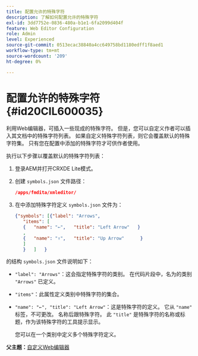 ```yaml
---
title: 配置允许的特殊字符
description: 了解如何配置允许的特殊字符
exl-id: 3dd7752e-0836-480a-b1e1-6fa2099d404f
feature: Web Editor Configuration
role: Admin
level: Experienced
source-git-commit: 0513ecac38840a4cc649758bd1180edff1f8aed1
workflow-type: tm+mt
source-wordcount: '209'
ht-degree: 0%

---
```


# 配置允许的特殊字符 {#id20CIL600035}

利用Web编辑器，可插入一些现成的特殊字符。 但是，您可以自定义作者可以插入其文档中的特殊字符列表。 如果自定义特殊字符列表，则它会覆盖默认的特殊字符集。 只有您在配置中添加的特殊字符才可供作者使用。

执行以下步骤以覆盖默认的特殊字符列表：

1. 登录AEM并打开CRXDE Lite模式。

1. 创建 `symbols.json` 文件路径：

   ```json
   /apps/fmdita/xmleditor/
   ```

1. 在中添加特殊字符定义 `symbols.json` 文件为：

   ```json
   {"symbols": [{"label": "Arrows",
      "items": [
      {   "name": "←",   "title": "Left Arrow"   } 
      ,   
      {   "name": "↑",   "title": "Up Arrow"      } 
      ]   
      }   ]   }
   ```


的结构 `symbols.json` 文件说明如下：

- `"label": "Arrows"`：这会指定特殊字符的类别。 在代码片段中，名为的类别 `"Arrows"` 已定义。
- `"items"`：此属性定义类别中特殊字符的集合。
- `"name": "←", "title": "Left Arrow"`：这是特殊字符的定义。 它从 `"name"` 标签，不可更改。 名称后跟特殊字符。 此 `"title"` 是特殊字符的名称或标题，作为该特殊字符的工具提示显示。

  您可以在一个类别中定义多个特殊字符定义。


**父主题：**[&#x200B;自定义Web编辑器](conf-web-editor.md)
